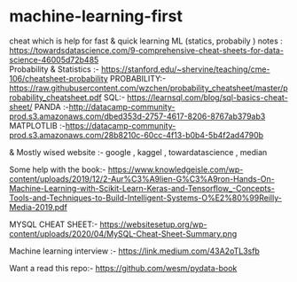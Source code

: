 # machine-learning-first
cheat which is help for fast & quick learning ML (statics, probabily ) notes : https://towardsdatascience.com/9-comprehensive-cheat-sheets-for-data-science-46005d72b485  
                                Probability & Statistics :- https://stanford.edu/~shervine/teaching/cme-106/cheatsheet-probability
                                 PROBABILITY:-https://raw.githubusercontent.com/wzchen/probability_cheatsheet/master/probability_cheatsheet.pdf
                                SQL:- https://learnsql.com/blog/sql-basics-cheat-sheet/
                                PANDA :-http://datacamp-community-prod.s3.amazonaws.com/dbed353d-2757-4617-8206-8767ab379ab3
                                MATPLOTLIB :-https://datacamp-community-prod.s3.amazonaws.com/28b8210c-60cc-4f13-b0b4-5b4f2ad4790b

& Mostly wised website :- google ,
                          kaggel ,
                          towardatascience ,
                          median
                          
                          
Some help with the book:- 
https://www.knowledgeisle.com/wp-content/uploads/2019/12/2-Aur%C3%A9lien-G%C3%A9ron-Hands-On-Machine-Learning-with-Scikit-Learn-Keras-and-Tensorflow_-Concepts-Tools-and-Techniques-to-Build-Intelligent-Systems-O%E2%80%99Reilly-Media-2019.pdf


MYSQL CHEAT SHEET:- 
https://websitesetup.org/wp-content/uploads/2020/04/MySQL-Cheat-Sheet-Summary.png


Machine learning interview :-
 https://link.medium.com/43A2oTL3sfb
 
 Want a read this repo:-
 https://github.com/wesm/pydata-book
